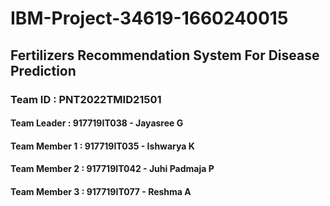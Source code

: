 # IBM-Project-34619-1660240015
## Fertilizers Recommendation System For Disease Prediction
### Team ID : PNT2022TMID21501
#### Team Leader     : 917719IT038 - Jayasree G
#### Team Member 1   : 917719IT035 - Ishwarya K
#### Team Member 2   : 917719IT042 - Juhi Padmaja P
#### Team Member 3   : 917719IT077 - Reshma A
